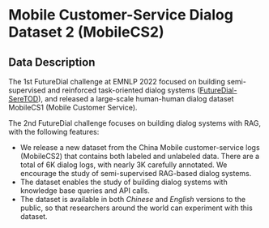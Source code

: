 # Mobile Customer-Service Dialog Dataset 2 (MobileCS2)

## Data Description
The 1st FutureDial challenge at EMNLP 2022 focused on building semi-supervised and reinforced task-oriented dialog systems ([FutureDial-SereTOD](http://seretod.org/)), and released a large-scale human-human dialog dataset MobileCS1 (Mobile Customer Service). 

The 2nd FutureDial challenge focuses on building dialog systems with RAG, with the following features:

- We release a new dataset from the China Mobile customer-service logs (MobileCS2) that contains both labeled and unlabeled data.
There are a total of 6K dialog logs, with nearly 3K carefully annotated. We encourage the study of semi-supervised RAG-based dialog systems. 
- The dataset enables the study of building dialog systems with knowledge base queries and API calls.
- The dataset is available in both *Chinese* and *English* versions to the public, so that researchers around the world can experiment with this dataset.